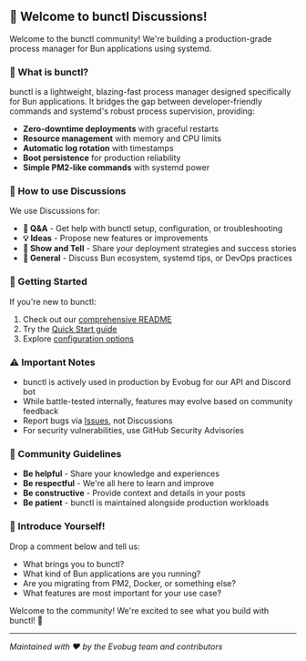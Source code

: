 ## 👋 Welcome to bunctl Discussions!

Welcome to the bunctl community! We're building a production-grade process manager for Bun applications using systemd. 

### 🎯 What is bunctl?

bunctl is a lightweight, blazing-fast process manager designed specifically for Bun applications. It bridges the gap between developer-friendly commands and systemd's robust process supervision, providing:

* **Zero-downtime deployments** with graceful restarts
* **Resource management** with memory and CPU limits
* **Automatic log rotation** with timestamps
* **Boot persistence** for production reliability
* **Simple PM2-like commands** with systemd power

### 💬 How to use Discussions

We use Discussions for:
* **🤔 Q&A** - Get help with bunctl setup, configuration, or troubleshooting
* **💡 Ideas** - Propose new features or improvements
* **🎉 Show and Tell** - Share your deployment strategies and success stories
* **💭 General** - Discuss Bun ecosystem, systemd tips, or DevOps practices

### 🚀 Getting Started

If you're new to bunctl:
1. Check out our [comprehensive README](https://github.com/evobug-com/bunctl#readme)
2. Try the [Quick Start guide](https://github.com/evobug-com/bunctl#-quick-start)
3. Explore [configuration options](https://github.com/evobug-com/bunctl#%EF%B8%8F-configuration)

### ⚠️ Important Notes

* bunctl is actively used in production by Evobug for our API and Discord bot
* While battle-tested internally, features may evolve based on community feedback
* Report bugs via [Issues](https://github.com/evobug-com/bunctl/issues), not Discussions
* For security vulnerabilities, use GitHub Security Advisories

### 🤝 Community Guidelines

* **Be helpful** - Share your knowledge and experiences
* **Be respectful** - We're all here to learn and improve
* **Be constructive** - Provide context and details in your posts
* **Be patient** - bunctl is maintained alongside production workloads

### 👥 Introduce Yourself!

Drop a comment below and tell us:
* What brings you to bunctl?
* What kind of Bun applications are you running?
* Are you migrating from PM2, Docker, or something else?
* What features are most important for your use case?

Welcome to the community! We're excited to see what you build with bunctl! 🎉

---

*Maintained with ❤️ by the Evobug team and contributors*